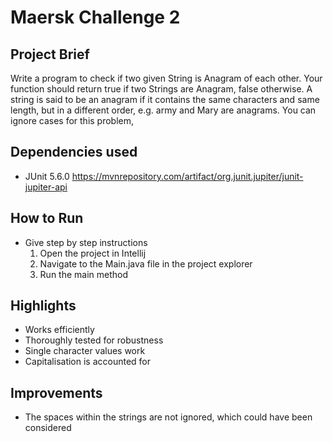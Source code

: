 # Maersk Challenge 2


## Project Brief
Write a program to check if two given String is Anagram of each other. Your function should return true if two Strings are Anagram, false otherwise. A string is said to be an anagram if it contains the same characters and same length, but in a different order, e.g. army and Mary are anagrams. You can ignore cases for this problem,
                                     
## Dependencies used
* JUnit 5.6.0 https://mvnrepository.com/artifact/org.junit.jupiter/junit-jupiter-api
 
## How to Run
- Give step by step instructions
    1. Open the project in Intellij
    2. Navigate to the Main.java file in the project explorer
    3. Run the main method

## Highlights
- Works efficiently
- Thoroughly tested for robustness
- Single character values work
- Capitalisation is accounted for

## Improvements
- The spaces within the strings are not ignored, which could have been considered
